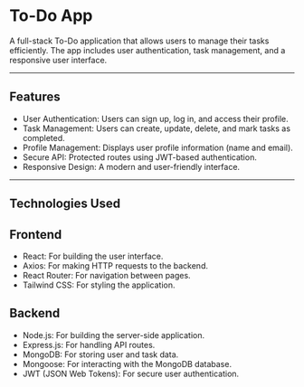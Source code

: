 # To-Do App

A full-stack To-Do application that allows users to manage their tasks efficiently. The app includes user authentication, task management, and a responsive user interface.

---

## Features

- User Authentication: Users can sign up, log in, and access their profile.
- Task Management: Users can create, update, delete, and mark tasks as completed.
- Profile Management: Displays user profile information (name and email).
- Secure API: Protected routes using JWT-based authentication.
- Responsive Design: A modern and user-friendly interface.

---

## Technologies Used

## Frontend

- React: For building the user interface.
- Axios: For making HTTP requests to the backend.
- React Router: For navigation between pages.
- Tailwind CSS: For styling the application.

## Backend

- Node.js: For building the server-side application.
- Express.js: For handling API routes.
- MongoDB: For storing user and task data.
- Mongoose: For interacting with the MongoDB database.
- JWT (JSON Web Tokens): For secure user authentication.
